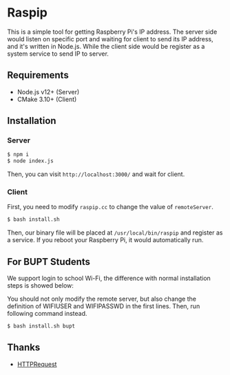 # Raspip
This is a simple tool for getting Raspberry Pi's IP address. The server side would listen on specific port and waiting for client to send its IP address, and it's written in Node.js. While the client side would be register as a system service to send IP to server.

## Requirements

- Node.js v12+ (Server)
- CMake 3.10+ (Client)

## Installation

### Server

```bash
$ npm i
$ node index.js
```

Then, you can visit `http://localhost:3000/` and wait for client.

### Client

First, you need to modify `raspip.cc` to change the value of `remoteServer`.

```bash
$ bash install.sh
```

Then, our binary file will be placed at `/usr/local/bin/raspip` and register as a service. If you reboot your Raspberry Pi, it would automatically run.

## For BUPT Students

We support login to school Wi-Fi, the difference with normal installation steps is showed below:

You should not only modify the remote server, but also change the definition of WIFIUSER and WIFIPASSWD in the first lines. Then, run following command instead.

```bash
$ bash install.sh bupt
```

## Thanks

- [HTTPRequest](https://github.com/elnormous/HTTPRequest)